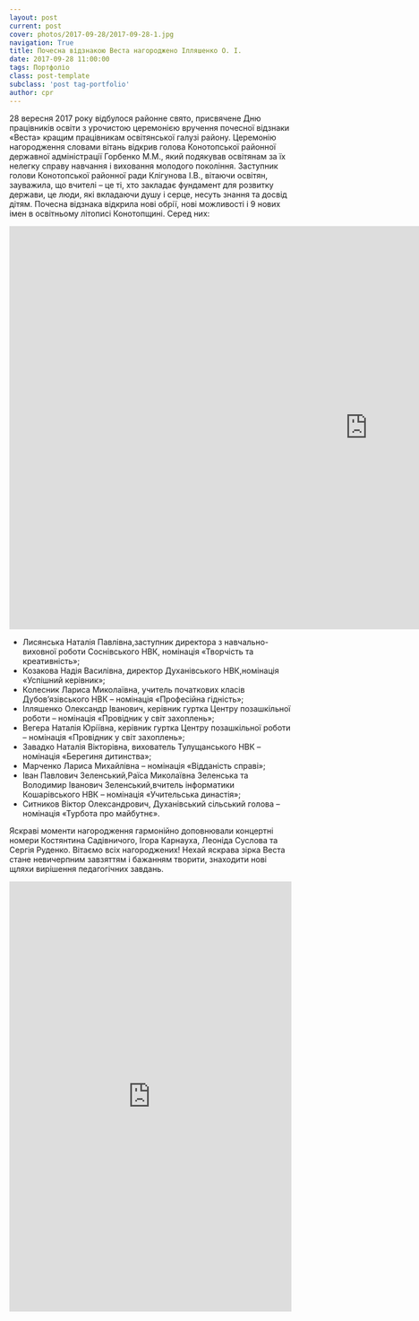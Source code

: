 ```yaml
---
layout: post
current: post
cover: photos/2017-09-28/2017-09-28-1.jpg
navigation: True
title: Почесна відзнакою Веста нагороджено Ілляшенко О. І.
date: 2017-09-28 11:00:00
tags: Портфоліо
class: post-template
subclass: 'post tag-portfolio'
author: cpr
---
```


28 вересня 2017 року відбулося районне свято, присвячене Дню працівників освіти з урочистою церемонією вручення почесної відзнаки «Веста» кращим працівникам освітянської галузі району.
Церемонію нагородження словами вітань відкрив голова Конотопської районної  державної адміністрації  Горбенко М.М.,  який подякував освітянам за їх нелегку справу навчання і виховання молодого покоління. Заступник голови Конотопської районної ради Клігунова І.В., вітаючи освітян, зауважила, що вчителі – це ті, хто закладає фундамент для розвитку держави, це люди, які вкладаючи душу і серце, несуть знання та досвід дітям.
Почесна відзнака відкрила нові обрії, нові можливості і 9 нових імен в освітньому літописі Конотопщині. Серед них:

<iframe width="1280" height="720" src="https://www.youtube.com/embed/Zu1NJLDIItE" frameborder="0" allow="accelerometer; autoplay; encrypted-media; gyroscope; picture-in-picture" allowfullscreen></iframe>

 * Лисянська Наталія Павлівна,заступник директора з навчально-виховної роботи Соснівського НВК, номінація «Творчість та креативність»;
 * Козакова Надія Василівна, директор Духанівського НВК,номінація «Успішний керівник»;
 * Колесник Лариса Миколаївна, учитель початкових класів Дубов’язівського НВК – номінація «Професійна гідність»;
 * Ілляшенко Олександр Іванович, керівник гуртка Центру позашкільної роботи – номінація «Провідник у світ захоплень»;
 * Вегера Наталія Юріївна, керівник гуртка Центру позашкільної роботи – номінація «Провідник у світ захоплень»;
 * Завадко Наталія Вікторівна, вихователь Тулущанського НВК – номінація «Берегиня дитинства»;
 * Марченко Лариса Михайлівна – номінація «Відданість справі»;
 * Іван Павлович Зеленський,Раїса Миколаївна Зеленська та Володимир Іванович Зеленський,вчитель інформатики Кошарівського НВК – номінація «Учительська династія»;
 * Ситников Віктор Олександрович, Духанівський сільський голова – номінація «Турбота про майбутнє».

Яскраві моменти нагородження гармонійно доповнювали концертні номери Костянтина Садівничого,  Ігора Карнауха, Леоніда Суслова та  Сергія Руденко.
Вітаємо всіх нагороджених! Нехай яскрава зірка Веста стане невичерпним завзяттям і бажанням творити, знаходити нові щляхи вирішення педагогічних  завдань.

<iframe src="https://cdn.flipsnack.com/widget/v2/widget.html?hash=fhkiykcdq" width="100%" height="768" seamless="seamless" scrolling="no" frameBorder="0" allowFullScreen></iframe>
